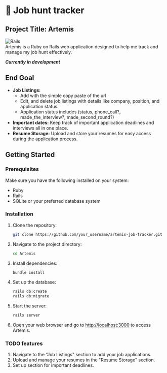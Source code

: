 # 🏹 Job hunt tracker
## Project Title: Artemis

![Rails](https://img.shields.io/badge/rails-%23CC0000.svg?style=for-the-badge&logo=ruby-on-rails&logoColor=white) \
Artemis is a Ruby on Rails web application designed to help me track and manage my job hunt effectively.

***Currently in development***

## End Goal

- **Job Listings:**
  - Add with the simple copy paste of the url
  - Edit, and delete job listings with details like company, position, and application status.
  - Application status includes (status, phone_call?, made_the_interview?, made_second_round?)
- **Important dates:** Keep track of important application deadlines and interviews all in one place.
- **Resume Storage:** Upload and store your resumes for easy access during the application process.

## Getting Started

### Prerequisites

Make sure you have the following installed on your system:

- Ruby
- Rails
- SQLite or your preferred database system

### Installation

1. Clone the repository:
   ```bash
   git clone https://github.com/your_username/artemis-job-tracker.git
   ```

2. Navigate to the project directory:
   ```bash
   cd Artemis
   ```

3. Install dependencies:
   ```bash
   bundle install
   ```

4. Set up the database:
   ```bash
   rails db:create
   rails db:migrate
   ```

5. Start the server:
   ```bash
   rails server
   ```

6. Open your web browser and go to [http://localhost:3000](http://localhost:3000) to access Artemis.

### TODO features

1. Navigate to the "Job Listings" section to add your job applications.
2. Upload and manage your resumes in the "Resume Storage" section.
3. Set up section for important deadlines.

